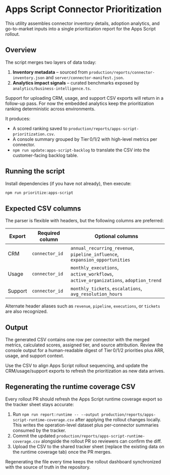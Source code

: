 # Apps Script Connector Prioritization

This utility assembles connector inventory details, adoption analytics, and go-to-market inputs into a single prioritization report for the Apps Script rollout.

## Overview

The script merges two layers of data today:

1. **Inventory metadata** – sourced from `production/reports/connector-inventory.json` and `server/connector-manifest.json`.
2. **Analytics impact signals** – curated benchmarks exposed by `analytics/business-intelligence.ts`.

Support for uploading CRM, usage, and support CSV exports will return in a follow-up pass. For now the embedded analytics keep the prioritization ranking deterministic across environments.

It produces:

- A scored ranking saved to `production/reports/apps-script-prioritization.csv`.
- A console summary grouped by Tier 0/1/2 with high-level metrics per connector.
- `npm run update:apps-script-backlog` to translate the CSV into the customer-facing backlog table.

## Running the script

Install dependencies (if you have not already), then execute:

```bash
npm run prioritize:apps-script
```

## Expected CSV columns

The parser is flexible with headers, but the following columns are preferred:

| Export  | Required column       | Optional columns                             |
|---------|-----------------------|-----------------------------------------------|
| CRM     | `connector_id`        | `annual_recurring_revenue`, `pipeline_influence`, `expansion_opportunities` |
| Usage   | `connector_id`        | `monthly_executions`, `active_workflows`, `active_organizations`, `adoption_trend` |
| Support | `connector_id`        | `monthly_tickets`, `escalations`, `avg_resolution_hours` |

Alternate header aliases such as `revenue`, `pipeline`, `executions`, or `tickets` are also recognized.

## Output

The generated CSV contains one row per connector with the merged metrics, calculated scores, assigned tier, and source attribution. Review the console output for a human-readable digest of Tier 0/1/2 priorities plus ARR, usage, and support context.

Use the CSV to align Apps Script rollout sequencing, and update the CRM/usage/support exports to refresh the prioritization as new data arrives.

## Regenerating the runtime coverage CSV

Every rollout PR should refresh the Apps Script runtime coverage export so the tracker sheet stays accurate:

1. Run `npm run report:runtime -- --output production/reports/apps-script-runtime-coverage.csv` after applying the rollout changes locally. This writes the operation-level dataset plus per-connector summaries consumed by the tracker.
2. Commit the updated `production/reports/apps-script-runtime-coverage.csv` alongside the rollout PR so reviewers can confirm the diff.
3. Upload the CSV to the shared tracker sheet (replace the existing data on the runtime coverage tab) once the PR merges.

Regenerating the file every time keeps the rollout dashboard synchronized with the source of truth in the repository.
